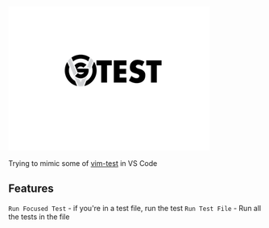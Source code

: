 ![Vs-Test](https://github.com/ignu/vs-test/raw/master/assets/logo.png)

Trying to mimic some of [vim-test](https://github.com/janko-m/vim-test) in VS Code

## Features

`Run Focused Test` - if you're in a test file, run the test
`Run Test File` - Run all the tests in the file
